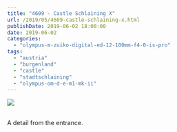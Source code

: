 ```yaml
---
title: "4609 - Castle Schlaining X"
url: /2019/05/4609-castle-schlaining-x.html
publishDate: 2019-06-02 18:00:00
date: 2019-06-02
categories: 
  - "olympus-m-zuiko-digital-ed-12-100mm-f4-0-is-pro"
tags: 
  - "austria"
  - "burgenland"
  - "castle"
  - "stadtschlaining"
  - "olympus-om-d-e-m1-mk-ii"
---
```

<div class="container">
<div class="center"><a target="_blank" href="https://d25zfm9zpd7gm5.cloudfront.net/1200x1200/2018/20180402_111221_lr.jpg"><img class="webfeedsFeaturedVisual" src="https://d25zfm9zpd7gm5.cloudfront.net/0600x0600/2018/20180402_111221_lr.jpg" /></a></div>
</div>
<br />

A detail from the entrance.